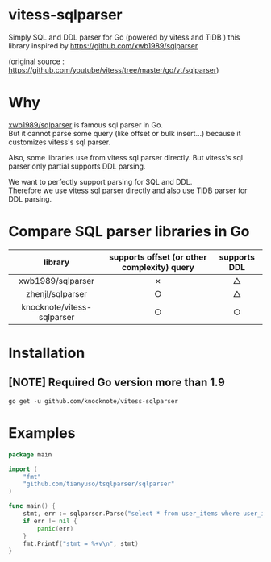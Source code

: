 # vitess-sqlparser

Simply SQL and DDL parser for Go (powered by vitess and TiDB )
this library inspired by https://github.com/xwb1989/sqlparser

(original source : https://github.com/youtube/vitess/tree/master/go/vt/sqlparser)

# Why

[xwb1989/sqlparser](https://github.com/xwb1989/sqlparser) is famous sql parser in Go.  
But it cannot parse some query (like offset or bulk insert...) because it customizes vitess's sql parser.  

Also, some libraries use from vitess sql parser directly. But vitess's sql parser only partial supports DDL parsing.  

We want to perfectly support parsing for SQL and DDL.  
Therefore we use vitess sql parser directly and also use TiDB parser for DDL parsing. 

# Compare SQL parser libraries in Go

| library | supports offset (or other complexity) query | supports DDL |
|:---:|:---:|:---:|
|xwb1989/sqlparser |✗ | △|
|zhenjl/sqlparser | ○|△ |
|knocknote/vitess-sqlparser|○|○|

# Installation

## [NOTE] Required Go version more than 1.9

```
go get -u github.com/knocknote/vitess-sqlparser
```

# Examples

```go
package main

import (
 	"fmt"
	"github.com/tianyuso/tsqlparser/sqlparser"
)

func main() {
	stmt, err := sqlparser.Parse("select * from user_items where user_id=1 order by created_at limit 3 offset 10")
	if err != nil {
		panic(err)
	}
	fmt.Printf("stmt = %+v\n", stmt)
}

```
